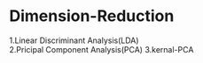 # Dimension-Reduction
1.Linear Discriminant Analysis(LDA)     
2.Pricipal Component Analysis(PCA)
3.kernal-PCA
